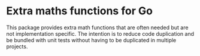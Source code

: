 # Extra maths functions for Go
This package provides extra math functions that are often needed but are not implementation specific. The intention is to reduce code duplication and be bundled with unit tests without having to be duplicated in multiple projects.
 